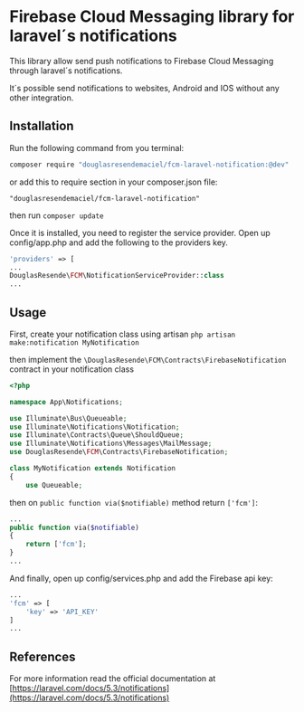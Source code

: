 # Firebase Cloud Messaging library for laravel´s notifications

This library allow send push notifications to Firebase Cloud Messaging through laravel´s notifications. 

It´s possible send notifications to websites, Android and IOS without any other integration.

## Installation

Run the following command from you terminal:


 ```bash
 composer require "douglasresendemaciel/fcm-laravel-notification:@dev"
 ```

or add this to require section in your composer.json file:

 ```
 "douglasresendemaciel/fcm-laravel-notification"
 ```

then run ```composer update```

Once it is installed, you need to register the service provider. 
Open up config/app.php and add the following to the providers key.

```php
'providers' => [
...
DouglasResende\FCM\NotificationServiceProvider::class
...
```

## Usage

First, create your notification class using artisan ```php artisan make:notification MyNotification```

then implement the `\DouglasResende\FCM\Contracts\FirebaseNotification` contract in your notification class

```php
<?php

namespace App\Notifications;

use Illuminate\Bus\Queueable;
use Illuminate\Notifications\Notification;
use Illuminate\Contracts\Queue\ShouldQueue;
use Illuminate\Notifications\Messages\MailMessage;
use DouglasResende\FCM\Contracts\FirebaseNotification;

class MyNotification extends Notification
{
    use Queueable;
```

then on ```public function via($notifiable)``` method return ```['fcm']```:

```php
...
public function via($notifiable)
{
    return ['fcm'];
}
...
```

And finally, open up config/services.php and add the Firebase api key:

```php
...
'fcm' => [
    'key' => 'API_KEY'
]
...
```

## References

For more information read the official documentation at [https://laravel.com/docs/5.3/notifications](https://laravel.com/docs/5.3/notifications)